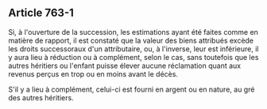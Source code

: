 Article 763-1
----
Si, à l'ouverture de la succession, les estimations ayant été faites comme en
matière de rapport, il est constaté que la valeur des biens attribués excède les
droits successoraux d'un attributaire, ou, à l'inverse, leur est inférieure, il
y aura lieu à réduction ou à complément, selon le cas, sans toutefois que les
autres héritiers ou l'enfant puisse élever aucune réclamation quant aux revenus
perçus en trop ou en moins avant le décès.

S'il y a lieu à complément, celui-ci est fourni en argent ou en nature, au gré
des autres héritiers.
